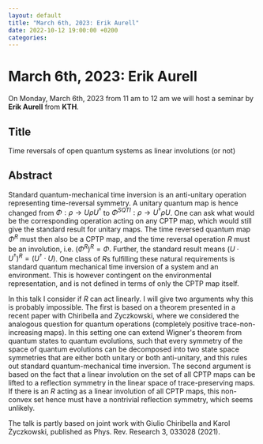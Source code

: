 ```yaml
---
layout: default
title: "March 6th, 2023: Erik Aurell"
date: 2022-10-12 19:00:00 +0200
categories:
---
```


# March 6th, 2023: Erik Aurell

On Monday, March 6th, 2023 from 11 am to 12 am we will host a seminar by **Erik Aurell** from **KTH**. 

## Title

Time reversals of open quantum systems as linear involutions (or not)

## Abstract 

Standard quantum-mechanical time inversion is an anti-unitary operation representing time-reversal symmetry. A unitary quantum map is hence changed from $\Phi: \rho\to U\rho U^{\dagger}$ to $\Phi^{SQTI}: \rho\to U^{\dagger}\rho U$. One can ask what would be the corresponding operation acting on any CPTP map, which would still give the standard result for unitary maps. The time reversed quantum map $\Phi^R$ must then also be a CPTP map, and the time reversal operation $R$ must be an involution, i.e. $\left(\Phi^R\right)^R=\Phi$. Further, the standard result means $\left(U \cdot U^{\dagger}\right)^R=\left(U^{\dagger} \cdot U\right)$. One class of $R$s fulfilling these natural requirements is standard quantum mechanical time inversion of a system and an environment. This is however contingent on the environmental representation, and is not defined in terms of only the CPTP map itself.

In this talk I consider if $R$ can act linearly. I will give two arguments why this is probably impossible. The first is based on a theorem presented in a recent paper with Chiribella and Zyczkowski, where we considered the analogous question for quantum operations (completely positive trace-non-increasing maps). In this setting one can extend Wigner's theorem from quantum states to quantum evolutions, such that every symmetry of the space of quantum evolutions can be decomposed into two state space symmetries that are either both unitary or both anti-unitary, and this rules out standard quantum-mechanical time inversion. The second argument is based on the fact that a linear involution on the set of all CPTP maps can be lifted to a reflection symmetry in the linear space of trace-preserving maps. If there is an $R$ acting as a linear involution of all CPTP maps, this non-convex set hence must have a nontrivial reflection symmetry, which seems unlikely.

The talk is partly based on joint work with Giulio Chiribella and Karol Życzkowski, published as Phys. Rev. Research 3, 033028 (2021).




